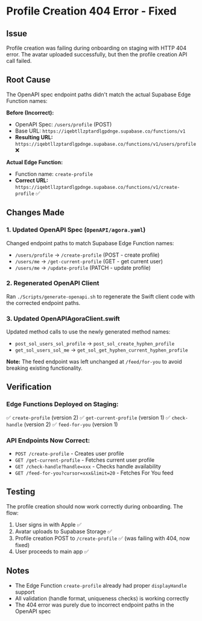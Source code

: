 # Profile Creation 404 Error - Fixed

## Issue
Profile creation was failing during onboarding on staging with HTTP 404 error. The avatar uploaded successfully, but then the profile creation API call failed.

## Root Cause
The OpenAPI spec endpoint paths didn't match the actual Supabase Edge Function names:

**Before (Incorrect):**
- OpenAPI Spec: `/users/profile` (POST)
- Base URL: `https://iqebtllzptardlgpdnge.supabase.co/functions/v1`
- **Resulting URL:** `https://iqebtllzptardlgpdnge.supabase.co/functions/v1/users/profile` ❌

**Actual Edge Function:**
- Function name: `create-profile`
- **Correct URL:** `https://iqebtllzptardlgpdnge.supabase.co/functions/v1/create-profile` ✅

## Changes Made

### 1. Updated OpenAPI Spec (`OpenAPI/agora.yaml`)
Changed endpoint paths to match Supabase Edge Function names:

- `/users/profile` → `/create-profile` (POST - create profile)
- `/users/me` → `/get-current-profile` (GET - get current user)
- `/users/me` → `/update-profile` (PATCH - update profile)

### 2. Regenerated OpenAPI Client
Ran `./Scripts/generate-openapi.sh` to regenerate the Swift client code with the corrected endpoint paths.

### 3. Updated OpenAPIAgoraClient.swift
Updated method calls to use the newly generated method names:

- `post_sol_users_sol_profile` → `post_sol_create_hyphen_profile`
- `get_sol_users_sol_me` → `get_sol_get_hyphen_current_hyphen_profile`

**Note:** The feed endpoint was left unchanged at `/feed/for-you` to avoid breaking existing functionality.

## Verification

### Edge Functions Deployed on Staging:
✅ `create-profile` (version 2)
✅ `get-current-profile` (version 1)
✅ `check-handle` (version 2)
✅ `feed-for-you` (version 1)

### API Endpoints Now Correct:
- `POST /create-profile` - Creates user profile
- `GET /get-current-profile` - Fetches current user profile
- `GET /check-handle?handle=xxx` - Checks handle availability
- `GET /feed-for-you?cursor=xxx&limit=20` - Fetches For You feed

## Testing
The profile creation should now work correctly during onboarding. The flow:
1. User signs in with Apple ✅
2. Avatar uploads to Supabase Storage ✅
3. Profile creation POST to `/create-profile` ✅ (was failing with 404, now fixed)
4. User proceeds to main app ✅

## Notes
- The Edge Function `create-profile` already had proper `displayHandle` support
- All validation (handle format, uniqueness checks) is working correctly
- The 404 error was purely due to incorrect endpoint paths in the OpenAPI spec

